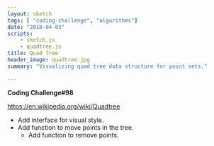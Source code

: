 ```yaml
---
layout: sketch
tags: [ "coding-challenge", "algorithms"]
date: "2018-04-03"
scripts: 
    - sketch.js
    - quadtree.js
title: Quad Tree
header_image: quadtree.jpg
summary: "Visualizing quad tree data structure for point sets."

---
```


**Coding Challenge#98**

<https://en.wikipedia.org/wiki/Quadtree>

* Add interface for visual style.
* Add function to move points in the tree.
    * Add function to remove points.